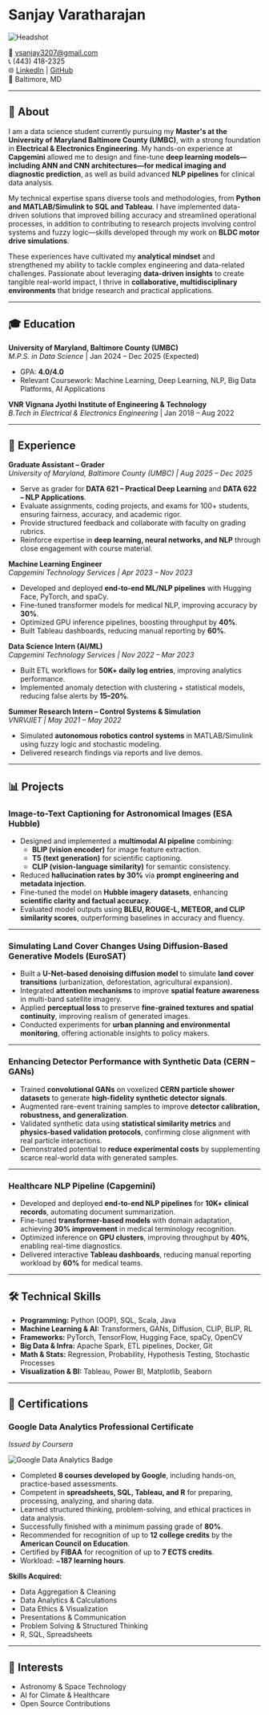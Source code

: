 # Sanjay Varatharajan

![Headshot](./UL66332_Headshot_Photo.jpg)

📧 [vsanjay3207@gmail.com](mailto:vsanjay3207@gmail.com)  
📞 (443) 418-2325  
🌐 [LinkedIn](https://www.linkedin.com/in/sanjay-varatharajan-a0a448171) | [GitHub](https://github.com/Sanjay3207)  
📍 Baltimore, MD  

---

## 🙋 About
I am a data science student currently pursuing my **Master's at the University of Maryland Baltimore County (UMBC)**, with a strong foundation in **Electrical & Electronics Engineering**. My hands-on experience at **Capgemini** allowed me to design and fine-tune **deep learning models—including ANN and CNN architectures—for medical imaging and diagnostic prediction**, as well as build advanced **NLP pipelines** for clinical data analysis.  

My technical expertise spans diverse tools and methodologies, from **Python and MATLAB/Simulink to SQL and Tableau**. I have implemented data-driven solutions that improved billing accuracy and streamlined operational processes, in addition to contributing to research projects involving control systems and fuzzy logic—skills developed through my work on **BLDC motor drive simulations**.  

These experiences have cultivated my **analytical mindset** and strengthened my ability to tackle complex engineering and data-related challenges. Passionate about leveraging **data-driven insights** to create tangible real-world impact, I thrive in **collaborative, multidisciplinary environments** that bridge research and practical applications.  

---

## 🎓 Education
**University of Maryland, Baltimore County (UMBC)**  
*M.P.S. in Data Science* | Jan 2024 – Dec 2025 (Expected)  
- GPA: **4.0/4.0**  
- Relevant Coursework: Machine Learning, Deep Learning, NLP, Big Data Platforms, AI Applications  

**VNR Vignana Jyothi Institute of Engineering & Technology**  
*B.Tech in Electrical & Electronics Engineering* | Jan 2018 – Aug 2022  

---

## 💼 Experience
**Graduate Assistant – Grader**  
*University of Maryland, Baltimore County (UMBC) | Aug 2025 – Dec 2025*  
- Serve as grader for **DATA 621 – Practical Deep Learning** and **DATA 622 – NLP Applications**.  
- Evaluate assignments, coding projects, and exams for 100+ students, ensuring fairness, accuracy, and academic rigor.  
- Provide structured feedback and collaborate with faculty on grading rubrics.  
- Reinforce expertise in **deep learning, neural networks, and NLP** through close engagement with course material.  

**Machine Learning Engineer**  
*Capgemini Technology Services | Apr 2023 – Nov 2023*  
- Developed and deployed **end-to-end ML/NLP pipelines** with Hugging Face, PyTorch, and spaCy.  
- Fine-tuned transformer models for medical NLP, improving accuracy by **30%**.  
- Optimized GPU inference pipelines, boosting throughput by **40%**.  
- Built Tableau dashboards, reducing manual reporting by **60%**.  

**Data Science Intern (AI/ML)**  
*Capgemini Technology Services | Nov 2022 – Mar 2023*  
- Built ETL workflows for **50K+ daily log entries**, improving analytics performance.  
- Implemented anomaly detection with clustering + statistical models, reducing false alerts by **15–20%**.  

**Summer Research Intern – Control Systems & Simulation**  
*VNRVJIET | May 2021 – May 2022*  
- Simulated **autonomous robotics control systems** in MATLAB/Simulink using fuzzy logic and stochastic modeling.  
- Delivered research findings via reports and live demos.  

---

## 📊 Projects  

### **Image-to-Text Captioning for Astronomical Images (ESA Hubble)**
- Designed and implemented a **multimodal AI pipeline** combining:  
  - **BLIP (vision encoder)** for image feature extraction.  
  - **T5 (text generation)** for scientific captioning.  
  - **CLIP (vision-language similarity)** for semantic consistency.  
- Reduced **hallucination rates by 30%** via **prompt engineering and metadata injection**.  
- Fine-tuned the model on **Hubble imagery datasets**, enhancing **scientific clarity and factual accuracy**.  
- Evaluated model outputs using **BLEU, ROUGE-L, METEOR, and CLIP similarity scores**, outperforming baselines in accuracy and fluency.  

---

### **Simulating Land Cover Changes Using Diffusion-Based Generative Models (EuroSAT)**
- Built a **U-Net–based denoising diffusion model** to simulate **land cover transitions** (urbanization, deforestation, agricultural expansion).  
- Integrated **attention mechanisms** to improve **spatial feature awareness** in multi-band satellite imagery.  
- Applied **perceptual loss** to preserve **fine-grained textures and spatial continuity**, improving realism of generated images.  
- Conducted experiments for **urban planning and environmental monitoring**, offering actionable insights to policy makers.  

---

### **Enhancing Detector Performance with Synthetic Data (CERN – GANs)**
- Trained **convolutional GANs** on voxelized **CERN particle shower datasets** to generate **high-fidelity synthetic detector signals**.  
- Augmented rare-event training samples to improve **detector calibration, robustness, and generalization**.  
- Validated synthetic data using **statistical similarity metrics** and **physics-based validation protocols**, confirming close alignment with real particle interactions.  
- Demonstrated potential to **reduce experimental costs** by supplementing scarce real-world data with generated samples.  

---

### **Healthcare NLP Pipeline (Capgemini)**
- Developed and deployed **end-to-end NLP pipelines** for **10K+ clinical records**, automating document summarization.  
- Fine-tuned **transformer-based models** with domain adaptation, achieving **30% improvement** in medical terminology recognition.  
- Optimized inference on **GPU clusters**, improving throughput by **40%**, enabling real-time diagnostics.  
- Delivered interactive **Tableau dashboards**, reducing manual reporting workload by **60%** for medical teams.  

---

## 🛠️ Technical Skills
- **Programming:** Python (OOP), SQL, Scala, Java  
- **Machine Learning & AI:** Transformers, GANs, Diffusion, CLIP, BLIP, RL  
- **Frameworks:** PyTorch, TensorFlow, Hugging Face, spaCy, OpenCV  
- **Big Data & Infra:** Apache Spark, ETL pipelines, Docker, Git  
- **Math & Stats:** Regression, Probability, Hypothesis Testing, Stochastic Processes  
- **Visualization & BI:** Tableau, Power BI, Matplotlib, Seaborn  

---

## 📜 Certifications

### **Google Data Analytics Professional Certificate**  
*Issued by Coursera*  

![Google Data Analytics Badge](./google-data-analytics-badge.png)

- Completed **8 courses developed by Google**, including hands-on, practice-based assessments.  
- Competent in **spreadsheets, SQL, Tableau, and R** for preparing, processing, analyzing, and sharing data.  
- Learned structured thinking, problem-solving, and ethical practices in data analysis.  
- Successfully finished with a minimum passing grade of **80%**.  
- Recommended for recognition of up to **12 college credits** by the **American Council on Education**.  
- Certified by **FIBAA** for recognition of up to **7 ECTS credits**.  
- Workload: ~**187 learning hours**.  

**Skills Acquired:**  
- Data Aggregation & Cleaning  
- Data Analytics & Calculations  
- Data Ethics & Visualization  
- Presentations & Communication  
- Problem Solving & Structured Thinking  
- R, SQL, Spreadsheets  

---

## 🌟 Interests
- Astronomy & Space Technology  
- AI for Climate & Healthcare  
- Open Source Contributions  
